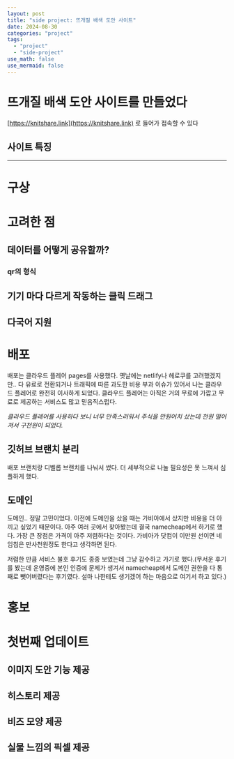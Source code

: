 ```yaml
---
layout: post
title: "side project: 뜨개질 배색 도안 사이트"
date: 2024-08-30
categories: "project"
tags:
  - "project"
  - "side-project"
use_math: false
use_mermaid: false
---
```


# 뜨개질 배색 도안 사이트를 만들었다

[https://knitshare.link](https://knitshare.link) 로 들어가 접속할 수 있다

## 사이트 특징

---

# 구상

# 고려한 점

## 데이터를 어떻게 공유할까?

### qr의 형식

## 기기 마다 다르게 작동하는 클릭 드래그

##

## 다국어 지원

# 배포

배포는 클라우드 플레어 pages를 사용했다. 옛날에는 netlify나 헤로쿠를 고려했겠지만.. 다 유료로 전환되거나 트래픽에 따른 과도한 비용 부과 이슈가 있어서 나는 클라우드 플레어로 완전히 이사하게 되었다. 클라우드 플레어는 아직은 거의 무료에 가깝고 무료로 제공하는 서비스도 많고 믿음직스럽다.

_클라우드 플레어를 사용하다 보니 너무 만족스러워서 주식을 만원어치 샀는데 천원 떨어져서 구천원이 되었다._

## 깃허브 브랜치 분리

배포 브랜치랑 디벨롭 브랜치를 나눠서 썼다. 더 세부적으로 나눌 필요성은 못 느껴서 심플하게 했다.

## 도메인

도메인.. 정말 고민이었다. 이전에 도메인을 샀을 때는 가비아에서 샀지만 비용을 더 아끼고 싶었기 때문이다. 아주 여러 곳에서 찾아봤는데 결국 namecheap에서 하기로 했다. 가장 큰 장점은 가격이 아주 저렴하다는 것이다. 가비아가 닷컴이 이만원 선이면 네임칩은 만사천원정도 한다고 생각하면 된다.

저렴한 만큼 서비스 불호 후기도 종종 보였는데 그냥 감수하고 가기로 했다.(무서운 후기를 봤는데 운영중에 본인 인증에 문제가 생겨서 namecheap에서 도메인 권한을 다 통째로 뺏어버렸다는 후기였다. 설마 나한테도 생기겠어 하는 마음으로 여기서 하고 있다.)

# 홍보

# 첫번째 업데이트

## 이미지 도안 기능 제공

## 히스토리 제공

## 비즈 모양 제공

## 실물 느낌의 픽셀 제공
